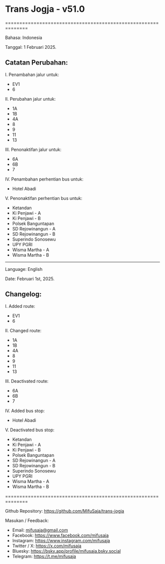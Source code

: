 # Trans Jogja - v51.0

==============================================================

Bahasa: Indonesia

Tanggal: 1 Februari 2025.

## Catatan Perubahan:

I. Penambahan jalur untuk:
* EV1
* 6

II. Perubahan jalur untuk:
* 1A
* 1B
* 4A
* 8
* 9
* 11
* 13

III. Penonaktifan jalur untuk:
* 6A
* 6B
* 7

IV. Penambahan perhentian bus untuk:
* Hotel Abadi

V. Penonaktifan perhentian bus untuk:
* Ketandan
* Ki Penjawi - A
* Ki Penjawi - B
* Polsek Banguntapan
* SD Rejowinangun - A
* SD Rejowinangun - B
* Superindo Sonosewu 
* UPY PGRI
* Wisma Martha - A
* Wisma Martha - B
    
--------------------------------------------------------------

Language: English

Date: Februari 1st, 2025.

## Changelog:

I. Added route:
* EV1
* 6

II. Changed route:
* 1A
* 1B
* 4A
* 8
* 9
* 11
* 13

III. Deactivated route:
* 6A
* 6B
* 7

IV. Added bus stop:
* Hotel Abadi

V. Deactivated bus stop:
* Ketandan
* Ki Penjawi - A
* Ki Penjawi - B
* Polsek Banguntapan
* SD Rejowinangun - A
* SD Rejowinangun - B
* Superindo Sonosewu    
* UPY PGRI
* Wisma Martha - A
* Wisma Martha - B

==============================================================

Github Repository: https://github.com/MifuSaja/trans-jogja

Masukan / Feedback: 
- Email: mifusaja@gmail.com
- Facebook: https://www.facebook.com/mifusaja
- Instagram: https://www.instagram.com/mifusaja
- Twitter / X: https://x.com/mifusaja
- Bluesky: https://bsky.app/profile/mifusaja.bsky.social
- Telegram: https://t.me/mifusaja